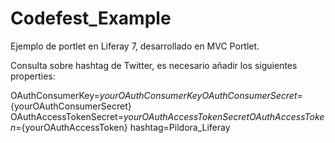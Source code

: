 # Codefest_Example

Ejemplo de portlet en Liferay 7, desarrollado en MVC Portlet. 

Consulta sobre hashtag de Twitter, es necesario añadir los siguientes properties:

OAuthConsumerKey=${yourOAuthConsumerKey}
OAuthConsumerSecret=${yourOAuthConsumerSecret}
OAuthAccessTokenSecret=${yourOAuthAccessTokenSecret}
OAuthAccessToken=${yourOAuthAccessToken}
hashtag=Pildora_Liferay

